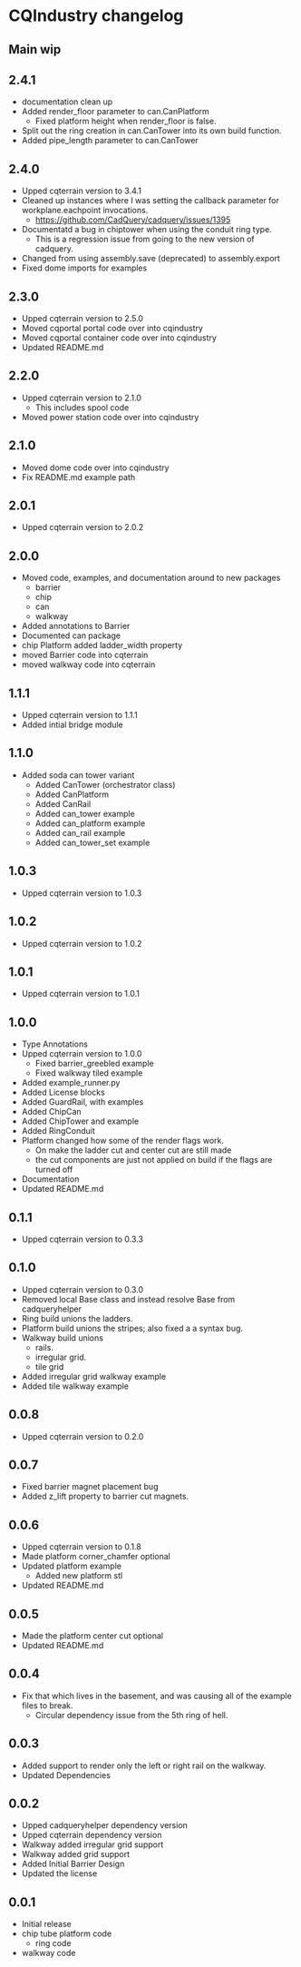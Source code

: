 # CQIndustry changelog

## Main wip

## 2.4.1
* documentation clean up
* Added render_floor parameter to can.CanPlatform
  * Fixed platform height when render_floor is false. 
* Split out the ring creation in can.CanTower into its own build function.
* Added pipe_length parameter to can.CanTower

## 2.4.0
* Upped cqterrain version to 3.4.1
* Cleaned up instances where I was setting the callback parameter for workplane.eachpoint invocations.
  * https://github.com/CadQuery/cadquery/issues/1395
* Documentatd a bug in chiptower when using the conduit ring type.
  * This is a regression issue from going to the new version of cadquery.
* Changed from using assembly.save (deprecated) to assembly.export
* Fixed dome imports for examples  


## 2.3.0
* Upped cqterrain version to 2.5.0
* Moved cqportal portal code over into cqindustry
* Moved cqportal container code over into cqindustry
* Updated README.md

## 2.2.0
* Upped cqterrain version to 2.1.0
  * This includes spool code
* Moved power station code over into cqindustry

## 2.1.0
* Moved dome code over into cqindustry
* Fix README.md example path

## 2.0.1
* Upped cqterrain version to 2.0.2

## 2.0.0
* Moved code, examples, and documentation around to new packages
  * barrier
  * chip
  * can
  * walkway
* Added annotations to Barrier
* Documented can package
* chip Platform added ladder_width property
* moved Barrier code into cqterrain
* moved walkway code into cqterrain
  
## 1.1.1
* Upped cqterrain version to 1.1.1
* Added intial bridge module

## 1.1.0
* Added soda can tower variant
  * Added CanTower (orchestrator class)
  * Added CanPlatform
  * Added CanRail
  * Added can_tower example
  * Added can_platform example
  * Added can_rail example
  * Added can_tower_set example

## 1.0.3
* Upped cqterrain version to 1.0.3

## 1.0.2
* Upped cqterrain version to 1.0.2

## 1.0.1
* Upped cqterrain version to 1.0.1

## 1.0.0
* Type Annotations
* Upped cqterrain version to 1.0.0
  * Fixed barrier_greebled example
  * Fixed walkway tiled example
* Added example_runner.py
* Added License blocks
* Added GuardRail, with examples
* Added ChipCan
* Added ChipTower and example
* Added RingConduit
* Platform changed how some of the render flags work. 
  * On make the ladder cut and center cut are still made
  * the cut components are just not applied on build if the flags are turned off
* Documentation
* Updated README.md

## 0.1.1
* Upped cqterrain version to 0.3.3

## 0.1.0
* Upped cqterrain version to 0.3.0
* Removed local Base class and instead resolve Base from cadqueryhelper
* Ring build unions the ladders.
* Platform build unions the stripes; also fixed a a syntax bug.
* Walkway build unions
  * rails.
  * irregular grid.
  * tile grid
* Added irregular grid walkway example
* Added tile walkway example

## 0.0.8
* Upped cqterrain version to 0.2.0

## 0.0.7
* Fixed barrier magnet placement bug
* Added z_lift property to barrier cut magnets.

## 0.0.6
* Upped cqterrain version to 0.1.8
* Made platform corner_chamfer optional
* Updated platform example
  * Added new platform stl
* Updated README.md 

## 0.0.5
* Made the platform center cut optional
* Updated README.md

## 0.0.4
* Fix that which lives in the basement, and was causing all of the example files to break.
  * Circular dependency issue from the 5th ring of hell.

## 0.0.3
* Added support to render only the left or right rail on the walkway.
* Updated Dependencies

## 0.0.2
* Upped cadqueryhelper dependency version
* Upped cqterrain dependency version
* Walkway added irregular grid support
* Walkway added grid support
* Added Initial Barrier Design
* Updated the license

## 0.0.1
* Initial release
* chip tube platform code
  * ring code
* walkway code
